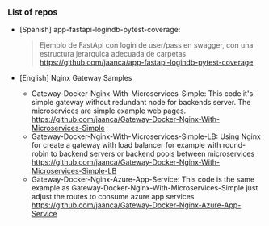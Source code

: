 ### List of repos

* [Spanish] app-fastapi-logindb-pytest-coverage:
  > Ejemplo de FastApi con login de user/pass en swagger, con una estructura jerarquica adecuada de carpetas
  > https://github.com/jaanca/app-fastapi-logindb-pytest-coverage
  
* [English] Nginx Gateway Samples
  * Gateway-Docker-Nginx-With-Microservices-Simple: This code it's simple gateway without redundant node for backends server. 
    The microservices are simple example web pages.
    https://github.com/jaanca/Gateway-Docker-Nginx-With-Microservices-Simple
  * Gateway-Docker-Nginx-With-Microservices-Simple-LB: Using Nginx for create a gateway with load balancer for example with round-robin 
    to backend servers or backend pools between microservices
    https://github.com/jaanca/Gateway-Docker-Nginx-With-Microservices-Simple-LB
  * Gateway-Docker-Nginx-Azure-App-Service: This code is the same example as Gateway-Docker-Nginx-With-Microservices-Simple 
    just adjust the routes to consume azure app services    
    https://github.com/jaanca/Gateway-Docker-Nginx-Azure-App-Service

<!--
**jaanca/jaanca** is a ✨ _special_ ✨ repository because its `README.md` (this file) appears on your GitHub profile.

Here are some ideas to get you started:
### Hi there 👋

- 🔭 I’m currently working on ...
- 🌱 I’m currently learning ...
- 👯 I’m looking to collaborate on ...
- 🤔 I’m looking for help with ...
- 💬 Ask me about ...
- 📫 How to reach me: ...
- 😄 Pronouns: ...
- ⚡ Fun fact: ...
-->
